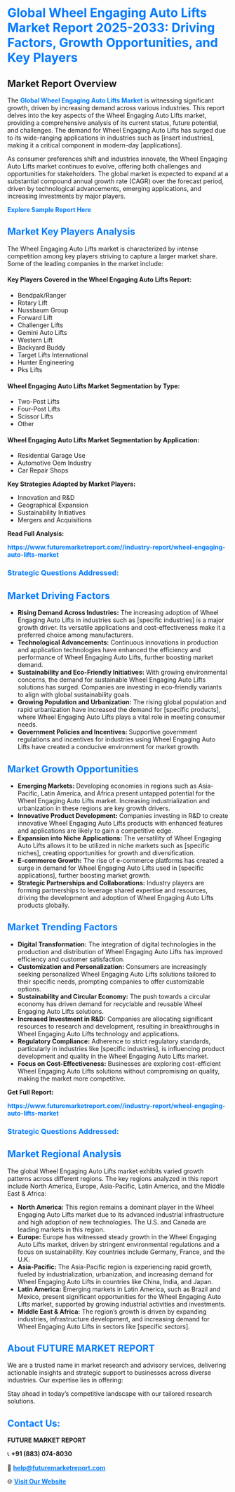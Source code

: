 <h1 style="color: #007BFF;">Global Wheel Engaging Auto Lifts Market Report 2025-2033: Driving Factors, Growth Opportunities, and Key Players</h1>

<section id="overview">
<h2>Market Report Overview</h2>
<p>The <a href="https://www.futuremarketreport.com//industry-report/wheel-engaging-auto-lifts-market" style="color: #007BFF; text-decoration: none;"><strong>Global Wheel Engaging Auto Lifts Market</strong></a> is witnessing significant growth, driven by increasing demand across various industries. This report delves into the key aspects of the Wheel Engaging Auto Lifts market, providing a comprehensive analysis of its current status, future potential, and challenges. The demand for Wheel Engaging Auto Lifts has surged due to its wide-ranging applications in industries such as [insert industries], making it a critical component in modern-day [applications].</p>
<p>As consumer preferences shift and industries innovate, the Wheel Engaging Auto Lifts market continues to evolve, offering both challenges and opportunities for stakeholders. The global market is expected to expand at a substantial compound annual growth rate (CAGR) over the forecast period, driven by technological advancements, emerging applications, and increasing investments by major players.</p>
</section>

<section id="overview">
<p><a href="https://www.futuremarketreport.com//request-sample/reportId=87101" style="color: #007BFF; text-decoration: none;"><strong>Explore Sample Report Here</strong></a></p>
</section>

<section id="key-players">
<h2 style="color: #007BFF;">Market Key Players Analysis</h2>
<p>The Wheel Engaging Auto Lifts market is characterized by intense competition among key players striving to capture a larger market share. Some of the leading companies in the market include:</p>
<h4>Key Players Covered in the Wheel Engaging Auto Lifts Report:</h4>
<ul><li>Bendpak/Ranger</li><li>Rotary Lift</li><li>Nussbaum Group</li><li>Forward Lift</li><li>Challenger Lifts</li><li>Gemini Auto Lifts</li><li>Western Lift</li><li>Backyard Buddy</li><li>Target Lifts International</li><li>Hunter Engineering</li><li>Pks Lifts</li></ul>
<h4>Wheel Engaging Auto Lifts Market Segmentation by Type:</h4>
<ul><li>Two-Post Lifts</li><li>Four-Post Lifts</li><li>Scissor Lifts</li><li>Other</li></ul>

<h4>Wheel Engaging Auto Lifts Market Segmentation by Application:</h4>
<ul><li>Residential Garage Use</li><li>Automotive Oem Industry</li><li>Car Repair Shops</li></ul>
<p><strong>Key Strategies Adopted by Market Players:</strong></p>
<ul>
<li>Innovation and R&D</li>
<li>Geographical Expansion</li>
<li>Sustainability Initiatives</li>
<li>Mergers and Acquisitions</li>
</ul>
</section>

<section>
<p><strong>Read Full Analysis: </strong></p><a href="https://www.futuremarketreport.com//industry-report/wheel-engaging-auto-lifts-market" style="color: #007BFF; text-decoration: none;"><strong>https://www.futuremarketreport.com//industry-report/wheel-engaging-auto-lifts-market</strong></a>
<h3 style="color: #007BFF;">Strategic Questions Addressed:</h3>
</section>

<section id="driving-factors">
<h2 style="color: #007BFF;">Market Driving Factors</h2>
<ul>
<li><strong>Rising Demand Across Industries:</strong> The increasing adoption of Wheel Engaging Auto Lifts in industries such as [specific industries] is a major growth driver. Its versatile applications and cost-effectiveness make it a preferred choice among manufacturers.</li>
<li><strong>Technological Advancements:</strong> Continuous innovations in production and application technologies have enhanced the efficiency and performance of Wheel Engaging Auto Lifts, further boosting market demand.</li>
<li><strong>Sustainability and Eco-Friendly Initiatives:</strong> With growing environmental concerns, the demand for sustainable Wheel Engaging Auto Lifts solutions has surged. Companies are investing in eco-friendly variants to align with global sustainability goals.</li>
<li><strong>Growing Population and Urbanization:</strong> The rising global population and rapid urbanization have increased the demand for [specific products], where Wheel Engaging Auto Lifts plays a vital role in meeting consumer needs.</li>
<li><strong>Government Policies and Incentives:</strong> Supportive government regulations and incentives for industries using Wheel Engaging Auto Lifts have created a conducive environment for market growth.</li>
</ul>
</section>

<section id="growth-opportunities">
<h2 style="color: #007BFF;">Market Growth Opportunities</h2>
<ul>
<li><strong>Emerging Markets:</strong> Developing economies in regions such as Asia-Pacific, Latin America, and Africa present untapped potential for the Wheel Engaging Auto Lifts market. Increasing industrialization and urbanization in these regions are key growth drivers.</li>
<li><strong>Innovative Product Development:</strong> Companies investing in R&D to create innovative Wheel Engaging Auto Lifts products with enhanced features and applications are likely to gain a competitive edge.</li>
<li><strong>Expansion into Niche Applications:</strong> The versatility of Wheel Engaging Auto Lifts allows it to be utilized in niche markets such as [specific niches], creating opportunities for growth and diversification.</li>
<li><strong>E-commerce Growth:</strong> The rise of e-commerce platforms has created a surge in demand for Wheel Engaging Auto Lifts used in [specific applications], further boosting market growth.</li>
<li><strong>Strategic Partnerships and Collaborations:</strong> Industry players are forming partnerships to leverage shared expertise and resources, driving the development and adoption of Wheel Engaging Auto Lifts products globally.</li>
</ul>
</section>

<section id="trending-factors">
<h2 style="color: #007BFF;">Market Trending Factors</h2>
<ul>
<li><strong>Digital Transformation:</strong> The integration of digital technologies in the production and distribution of Wheel Engaging Auto Lifts has improved efficiency and customer satisfaction.</li>
<li><strong>Customization and Personalization:</strong> Consumers are increasingly seeking personalized Wheel Engaging Auto Lifts solutions tailored to their specific needs, prompting companies to offer customizable options.</li>
<li><strong>Sustainability and Circular Economy:</strong> The push towards a circular economy has driven demand for recyclable and reusable Wheel Engaging Auto Lifts solutions.</li>
<li><strong>Increased Investment in R&D:</strong> Companies are allocating significant resources to research and development, resulting in breakthroughs in Wheel Engaging Auto Lifts technology and applications.</li>
<li><strong>Regulatory Compliance:</strong> Adherence to strict regulatory standards, particularly in industries like [specific industries], is influencing product development and quality in the Wheel Engaging Auto Lifts market.</li>
<li><strong>Focus on Cost-Effectiveness:</strong> Businesses are exploring cost-efficient Wheel Engaging Auto Lifts solutions without compromising on quality, making the market more competitive.</li>
</ul>
</section>

<section>
<p><strong>Get Full Report: </strong></p><a href="https://www.futuremarketreport.com//industry-report/wheel-engaging-auto-lifts-market" style="color: #007BFF; text-decoration: none;"><strong>https://www.futuremarketreport.com//industry-report/wheel-engaging-auto-lifts-market</strong></a>
<h3 style="color: #007BFF;">Strategic Questions Addressed:</h3>
</section>


<section id="regional-analysis">
<h2 style="color: #007BFF;">Market Regional Analysis</h2>
<p>The global Wheel Engaging Auto Lifts market exhibits varied growth patterns across different regions. The key regions analyzed in this report include North America, Europe, Asia-Pacific, Latin America, and the Middle East & Africa:</p>
<ul>
<li><strong>North America:</strong> This region remains a dominant player in the Wheel Engaging Auto Lifts market due to its advanced industrial infrastructure and high adoption of new technologies. The U.S. and Canada are leading markets in this region.</li>
<li><strong>Europe:</strong> Europe has witnessed steady growth in the Wheel Engaging Auto Lifts market, driven by stringent environmental regulations and a focus on sustainability. Key countries include Germany, France, and the U.K.</li>
<li><strong>Asia-Pacific:</strong> The Asia-Pacific region is experiencing rapid growth, fueled by industrialization, urbanization, and increasing demand for Wheel Engaging Auto Lifts in countries like China, India, and Japan.</li>
<li><strong>Latin America:</strong> Emerging markets in Latin America, such as Brazil and Mexico, present significant opportunities for the Wheel Engaging Auto Lifts market, supported by growing industrial activities and investments.</li>
<li><strong>Middle East & Africa:</strong> The region’s growth is driven by expanding industries, infrastructure development, and increasing demand for Wheel Engaging Auto Lifts in sectors like [specific sectors].</li>
</ul>
</section>

<footer>
<h2 style="color: #007BFF;">About FUTURE MARKET REPORT</h2>
<p>We are a trusted name in market research and advisory services, delivering actionable insights and strategic support to businesses across diverse industries. Our expertise lies in offering:</p>

<p>Stay ahead in today’s competitive landscape with our tailored research solutions.</p>

<h2 style="color: #007BFF;">Contact Us:</h2>
<p><strong>FUTURE MARKET REPORT</strong></p>
<p>📞 <strong>+91 (883) 074-8030</strong></p>
<p>📧 <strong><a href="mailto:help@futuremarketreport.com" style="color: #007BFF;">help@futuremarketreport.com</a></strong></p>
<p>🌐 <strong><a href="https://www.futuremarketreport.com/" style="color: #007BFF;">Visit Our Website</a></strong></p>
</footer>